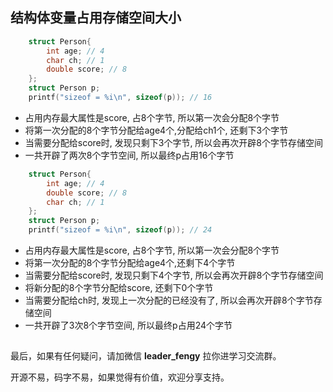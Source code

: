 ## 结构体变量占用存储空间大小

```c
    struct Person{
        int age; // 4
        char ch; // 1
        double score; // 8
    };
    struct Person p;
    printf("sizeof = %i\n", sizeof(p)); // 16
```

- 占用内存最大属性是score, 占8个字节, 所以第一次会分配8个字节
- 将第一次分配的8个字节分配给age4个,分配给ch1个, 还剩下3个字节
- 当需要分配给score时, 发现只剩下3个字节, 所以会再次开辟8个字节存储空间
- 一共开辟了两次8个字节空间, 所以最终p占用16个字节

```c
    struct Person{
        int age; // 4
        double score; // 8
        char ch; // 1
    };
    struct Person p;
    printf("sizeof = %i\n", sizeof(p)); // 24
```

- 占用内存最大属性是score, 占8个字节, 所以第一次会分配8个字节
- 将第一次分配的8个字节分配给age4个,还剩下4个字节
- 当需要分配给score时, 发现只剩下4个字节, 所以会再次开辟8个字节存储空间
- 将新分配的8个字节分配给score, 还剩下0个字节
- 当需要分配给ch时, 发现上一次分配的已经没有了, 所以会再次开辟8个字节存储空间
- 一共开辟了3次8个字节空间, 所以最终p占用24个字节

## 

最后，如果有任何疑问，请加微信 **leader_fengy** 拉你进学习交流群。

开源不易，码字不易，如果觉得有价值，欢迎分享支持。